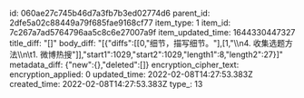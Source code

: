 id: 060ae27c745b46d7a3fb7b3ed02774d6
parent_id: 2dfe5a02c88449a79f685fae9168cf77
item_type: 1
item_id: 7c267a7ad5764796aa5c8c6e27007a9f
item_updated_time: 1644330447327
title_diff: "[]"
body_diff: "[{\"diffs\":[[0,\"细节，描写细节。\"],[1,\"\\\n4. 收集选题方法\\\n\\t1. 微博热搜\"]],\"start1\":1029,\"start2\":1029,\"length1\":8,\"length2\":27}]"
metadata_diff: {"new":{},"deleted":[]}
encryption_cipher_text: 
encryption_applied: 0
updated_time: 2022-02-08T14:27:53.383Z
created_time: 2022-02-08T14:27:53.383Z
type_: 13